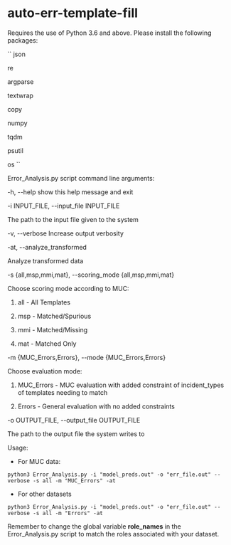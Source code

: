 # auto-err-template-fill

Requires the use of Python 3.6 and above. Please install the following packages:

``
json

re

argparse

textwrap

copy

numpy

tqdm

psutil

os
``

Error_Analysis.py script command line arguments:

  -h, --help            show this help message and exit
  
  -i INPUT_FILE, --input_file INPUT_FILE
  
  The path to the input file given to the system
                        
  -v, --verbose         Increase output verbosity
  
  -at, --analyze_transformed
  
  Analyze transformed data
                        
  -s {all,msp,mmi,mat}, --scoring_mode {all,msp,mmi,mat}
  
  Choose scoring mode according to MUC:
                        
  1. all - All Templates
                        
  2. msp - Matched/Spurious
                        
  3. mmi - Matched/Missing
                        
  4. mat - Matched Only
                        
  -m {MUC_Errors,Errors}, --mode {MUC_Errors,Errors}
  
  Choose evaluation mode:
                        
  1. MUC_Errors - MUC evaluation with added constraint of incident_types of templates needing to match
                        
  2. Errors - General evaluation with no added constraints
                        
  -o OUTPUT_FILE, --output_file OUTPUT_FILE
  
  The path to the output file the system writes to
                        
Usage:

- For MUC data:

``python3 Error_Analysis.py -i "model_preds.out" -o "err_file.out" --verbose -s all -m "MUC_Errors" -at``

- For other datasets

``python3 Error_Analysis.py -i "model_preds.out" -o "err_file.out" --verbose -s all -m "Errors" -at``

Remember to change the global variable **role_names** in the Error_Analysis.py script to match the roles associated with your dataset.
